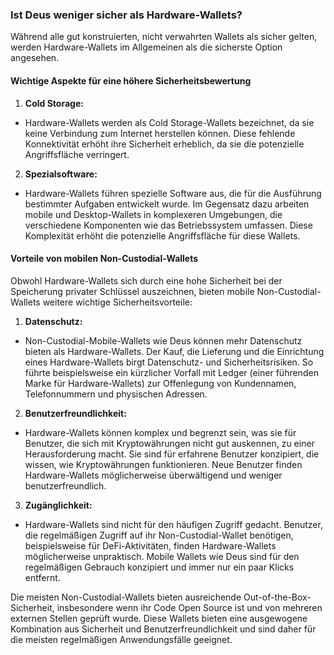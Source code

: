 ### Ist Deus weniger sicher als Hardware-Wallets?

Während alle gut konstruierten, nicht verwahrten Wallets als sicher gelten, werden Hardware-Wallets im Allgemeinen als die sicherste Option angesehen.

#### Wichtige Aspekte für eine höhere Sicherheitsbewertung

1. **Cold Storage:**
- Hardware-Wallets werden als Cold Storage-Wallets bezeichnet, da sie keine Verbindung zum Internet herstellen können. Diese fehlende Konnektivität erhöht ihre Sicherheit erheblich, da sie die potenzielle Angriffsfläche verringert.

2. **Spezialsoftware:**
- Hardware-Wallets führen spezielle Software aus, die für die Ausführung bestimmter Aufgaben entwickelt wurde. Im Gegensatz dazu arbeiten mobile und Desktop-Wallets in komplexeren Umgebungen, die verschiedene Komponenten wie das Betriebssystem umfassen. Diese Komplexität erhöht die potenzielle Angriffsfläche für diese Wallets.

#### Vorteile von mobilen Non-Custodial-Wallets

Obwohl Hardware-Wallets sich durch eine hohe Sicherheit bei der Speicherung privater Schlüssel auszeichnen, bieten mobile Non-Custodial-Wallets weitere wichtige Sicherheitsvorteile:

1. **Datenschutz:**
- Non-Custodial-Mobile-Wallets wie Deus können mehr Datenschutz bieten als Hardware-Wallets. Der Kauf, die Lieferung und die Einrichtung eines Hardware-Wallets birgt Datenschutz- und Sicherheitsrisiken. So führte beispielsweise ein kürzlicher Vorfall mit Ledger (einer führenden Marke für Hardware-Wallets) zur Offenlegung von Kundennamen, Telefonnummern und physischen Adressen.

2. **Benutzerfreundlichkeit:**
- Hardware-Wallets können komplex und begrenzt sein, was sie für Benutzer, die sich mit Kryptowährungen nicht gut auskennen, zu einer Herausforderung macht. Sie sind für erfahrene Benutzer konzipiert, die wissen, wie Kryptowährungen funktionieren. Neue Benutzer finden Hardware-Wallets möglicherweise überwältigend und weniger benutzerfreundlich.

3. **Zugänglichkeit:**
- Hardware-Wallets sind nicht für den häufigen Zugriff gedacht. Benutzer, die regelmäßigen Zugriff auf ihr Non-Custodial-Wallet benötigen, beispielsweise für DeFi-Aktivitäten, finden Hardware-Wallets möglicherweise unpraktisch. Mobile Wallets wie Deus sind für den regelmäßigen Gebrauch konzipiert und immer nur ein paar Klicks entfernt.

Die meisten Non-Custodial-Wallets bieten ausreichende Out-of-the-Box-Sicherheit, insbesondere wenn ihr Code Open Source ist und von mehreren externen Stellen geprüft wurde. Diese Wallets bieten eine ausgewogene Kombination aus Sicherheit und Benutzerfreundlichkeit und sind daher für die meisten regelmäßigen Anwendungsfälle geeignet.
